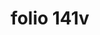 ---
layout: edition
title: folio 141v
manuscript: Turin, Biblioteca Nazionale, MS N.III.19
sigla: T
iip: t141v.tif
milestone: 282
---